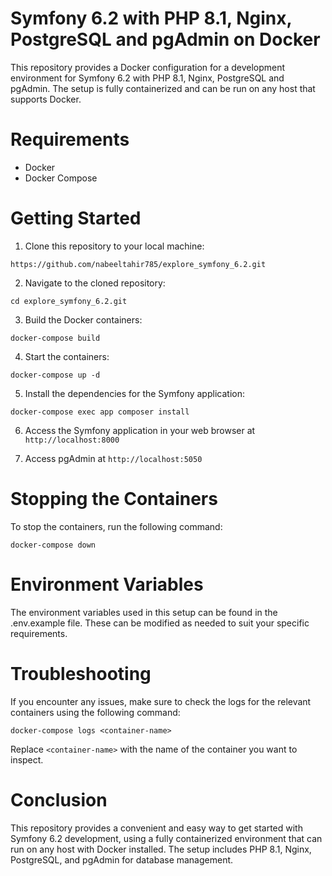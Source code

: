 # Symfony 6.2 with PHP 8.1, Nginx, PostgreSQL and pgAdmin on Docker


This repository provides a Docker configuration for a development environment for Symfony 6.2 with PHP 8.1, Nginx, PostgreSQL and pgAdmin. The setup is fully containerized and can be run on any host that supports Docker.

# Requirements

* Docker
* Docker Compose

# Getting Started

1. Clone this repository to your local machine:

``` https://github.com/nabeeltahir785/explore_symfony_6.2.git ```

2. Navigate to the cloned repository:

``` cd explore_symfony_6.2.git ```

3. Build the Docker containers:

`` docker-compose build ``

4. Start the containers:

`` docker-compose up -d ``

5. Install the dependencies for the Symfony application:

`` docker-compose exec app composer install ``

6. Access the Symfony application in your web browser at `http://localhost:8000`

7. Access pgAdmin at `http://localhost:5050`

# Stopping the Containers

To stop the containers, run the following command:

``docker-compose down``

# Environment Variables
The environment variables used in this setup can be found in the .env.example file. These can be modified as needed to suit your specific requirements.


# Troubleshooting

If you encounter any issues, make sure to check the logs for the relevant containers using the following command:

``docker-compose logs <container-name>``

Replace `<container-name>` with the name of the container you want to inspect.

# Conclusion

This repository provides a convenient and easy way to get started with Symfony 6.2 development, using a fully containerized environment that can run on any host with Docker installed. The setup includes PHP 8.1, Nginx, PostgreSQL, and pgAdmin for database management.